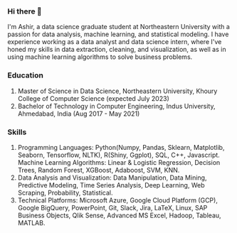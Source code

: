 ### Hi there 👋 
I'm Ashir, a data science graduate student at Northeastern University with a passion for data analysis, machine learning, and statistical modeling. I have experience working as a data analyst and data science intern, where I've honed my skills in data extraction, cleaning, and visualization, as well as in using machine learning algorithms to solve business problems.

### Education
1. Master of Science in Data Science, Northeastern University, Khoury College of Computer Science (expected July 2023)
2. Bachelor of Technology in Computer Engineering, Indus University, Ahmedabad, India (Aug 2017 - May 2021)

### Skills
1. Programming Languages: Python(Numpy, Pandas, Sklearn, Matplotlib, Seaborn, Tensorflow, NLTK), R(Shiny, Ggplot), SQL, C++, Javascript.
Machine Learning Algorithms: Linear & Logistic Regression, Decision Trees, Random Forest, XGBoost, Adaboost, SVM, KNN.
2. Data Analysis and Visualization: Data Manipulation, Data Mining, Predictive Modeling, Time Series Analysis, Deep Learning, Web Scraping, Probability, Statistical.
3. Technical Platforms: Microsoft Azure, Google Cloud Platform (GCP), Google BigQuery, PowerPoint, Git, Slack, Jira, LaTeX, Linux, SAP Business Objects, Qlik Sense, Advanced MS Excel, Hadoop, Tableau, MATLAB.
